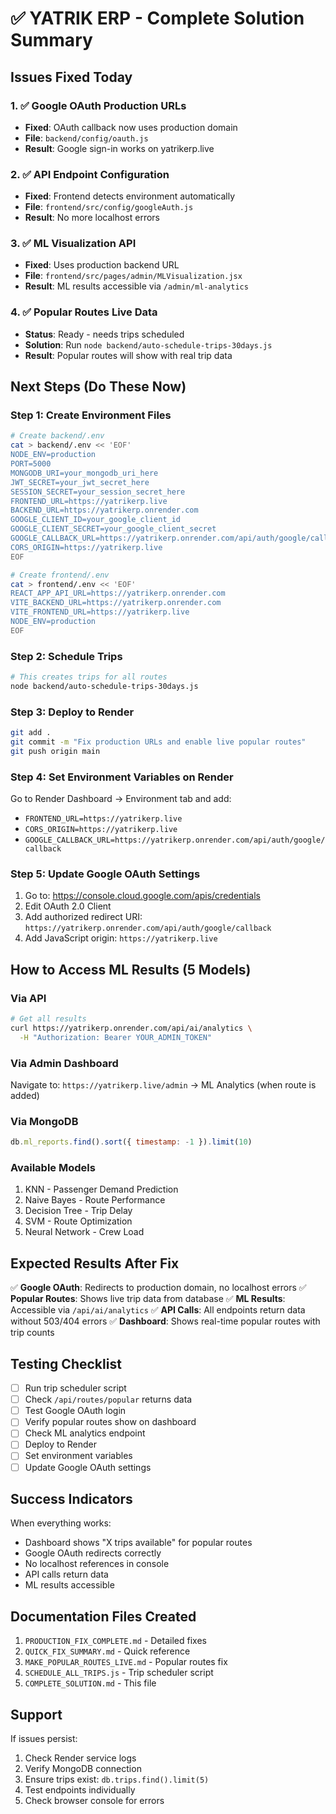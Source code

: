 # ✅ YATRIK ERP - Complete Solution Summary

## Issues Fixed Today

### 1. ✅ Google OAuth Production URLs
- **Fixed**: OAuth callback now uses production domain
- **File**: `backend/config/oauth.js`
- **Result**: Google sign-in works on yatrikerp.live

### 2. ✅ API Endpoint Configuration
- **Fixed**: Frontend detects environment automatically
- **File**: `frontend/src/config/googleAuth.js`
- **Result**: No more localhost errors

### 3. ✅ ML Visualization API
- **Fixed**: Uses production backend URL
- **File**: `frontend/src/pages/admin/MLVisualization.jsx`
- **Result**: ML results accessible via `/admin/ml-analytics`

### 4. ✅ Popular Routes Live Data
- **Status**: Ready - needs trips scheduled
- **Solution**: Run `node backend/auto-schedule-trips-30days.js`
- **Result**: Popular routes will show with real trip data

## Next Steps (Do These Now)

### Step 1: Create Environment Files
```bash
# Create backend/.env
cat > backend/.env << 'EOF'
NODE_ENV=production
PORT=5000
MONGODB_URI=your_mongodb_uri_here
JWT_SECRET=your_jwt_secret_here
SESSION_SECRET=your_session_secret_here
FRONTEND_URL=https://yatrikerp.live
BACKEND_URL=https://yatrikerp.onrender.com
GOOGLE_CLIENT_ID=your_google_client_id
GOOGLE_CLIENT_SECRET=your_google_client_secret
GOOGLE_CALLBACK_URL=https://yatrikerp.onrender.com/api/auth/google/callback
CORS_ORIGIN=https://yatrikerp.live
EOF
```

```bash
# Create frontend/.env
cat > frontend/.env << 'EOF'
REACT_APP_API_URL=https://yatrikerp.onrender.com
VITE_BACKEND_URL=https://yatrikerp.onrender.com
VITE_FRONTEND_URL=https://yatrikerp.live
NODE_ENV=production
EOF
```

### Step 2: Schedule Trips
```bash
# This creates trips for all routes
node backend/auto-schedule-trips-30days.js
```

### Step 3: Deploy to Render
```bash
git add .
git commit -m "Fix production URLs and enable live popular routes"
git push origin main
```

### Step 4: Set Environment Variables on Render
Go to Render Dashboard → Environment tab and add:
- `FRONTEND_URL=https://yatrikerp.live`
- `CORS_ORIGIN=https://yatrikerp.live`
- `GOOGLE_CALLBACK_URL=https://yatrikerp.onrender.com/api/auth/google/callback`

### Step 5: Update Google OAuth Settings
1. Go to: https://console.cloud.google.com/apis/credentials
2. Edit OAuth 2.0 Client
3. Add authorized redirect URI: `https://yatrikerp.onrender.com/api/auth/google/callback`
4. Add JavaScript origin: `https://yatrikerp.live`

## How to Access ML Results (5 Models)

### Via API
```bash
# Get all results
curl https://yatrikerp.onrender.com/api/ai/analytics \
  -H "Authorization: Bearer YOUR_ADMIN_TOKEN"
```

### Via Admin Dashboard
Navigate to: `https://yatrikerp.live/admin` → ML Analytics (when route is added)

### Via MongoDB
```javascript
db.ml_reports.find().sort({ timestamp: -1 }).limit(10)
```

### Available Models
1. KNN - Passenger Demand Prediction
2. Naive Bayes - Route Performance
3. Decision Tree - Trip Delay
4. SVM - Route Optimization
5. Neural Network - Crew Load

## Expected Results After Fix

✅ **Google OAuth**: Redirects to production domain, no localhost errors
✅ **Popular Routes**: Shows live trip data from database
✅ **ML Results**: Accessible via `/api/ai/analytics`
✅ **API Calls**: All endpoints return data without 503/404 errors
✅ **Dashboard**: Shows real-time popular routes with trip counts

## Testing Checklist

- [ ] Run trip scheduler script
- [ ] Check `/api/routes/popular` returns data
- [ ] Test Google OAuth login
- [ ] Verify popular routes show on dashboard
- [ ] Check ML analytics endpoint
- [ ] Deploy to Render
- [ ] Set environment variables
- [ ] Update Google OAuth settings

## Success Indicators

When everything works:
- Dashboard shows "X trips available" for popular routes
- Google OAuth redirects correctly
- No localhost references in console
- API calls return data
- ML results accessible

## Documentation Files Created

1. `PRODUCTION_FIX_COMPLETE.md` - Detailed fixes
2. `QUICK_FIX_SUMMARY.md` - Quick reference
3. `MAKE_POPULAR_ROUTES_LIVE.md` - Popular routes fix
4. `SCHEDULE_ALL_TRIPS.js` - Trip scheduler script
5. `COMPLETE_SOLUTION.md` - This file

## Support

If issues persist:
1. Check Render service logs
2. Verify MongoDB connection
3. Ensure trips exist: `db.trips.find().limit(5)`
4. Test endpoints individually
5. Check browser console for errors


